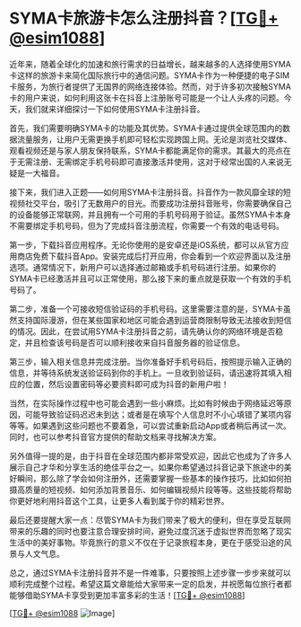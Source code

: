 # SYMA卡旅游卡怎么注册抖音？[[TG💪+ @esim1088](https://t.me/s/esim1088)]

近年来，随着全球化的加速和旅行需求的日益增长，越来越多的人选择使用SYMA卡这样的旅游卡来简化国际旅行中的通信问题。SYMA卡作为一种便捷的电子SIM卡服务，为旅行者提供了无国界的网络连接体验。然而，对于许多初次接触SYMA卡的用户来说，如何利用这张卡在抖音上注册账号可能是一个让人头疼的问题。今天，我们就来详细探讨一下如何使用SYMA卡注册抖音。

首先，我们需要明确SYMA卡的功能及其优势。SYMA卡通过提供全球范围内的数据流量服务，让用户无需更换手机即可轻松实现跨国上网。无论是浏览社交媒体、观看视频还是与家人朋友保持联系，SYMA卡都能满足你的需求。其最大的亮点在于无需注册、无需绑定手机号码即可直接激活并使用，这对于经常出国的人来说无疑是一大福音。

接下来，我们进入正题——如何用SYMA卡注册抖音。抖音作为一款风靡全球的短视频社交平台，吸引了无数用户的目光。而要成功注册抖音账号，你需要确保自己的设备能够正常联网，并且拥有一个可用的手机号码用于验证。虽然SYMA卡本身不需要绑定手机号码，但为了完成抖音注册流程，你需要一个有效的电话号码。

第一步，下载抖音应用程序。无论你使用的是安卓还是iOS系统，都可以从官方应用商店免费下载抖音App。安装完成后打开应用，你会看到一个欢迎界面以及注册选项。通常情况下，新用户可以选择通过邮箱或手机号码进行注册。如果你的SYMA卡已经激活并且可以正常使用，那么接下来的重点就是获取一个有效的手机号码了。

第二步，准备一个可接收短信验证码的手机号码。这里需要注意的是，SYMA卡虽然支持国际漫游，但在某些国家和地区可能会遇到运营商限制导致无法接收到短信的情况。因此，在尝试用SYMA卡注册抖音之前，请先确认你的网络环境是否稳定，并且检查该号码是否可以顺利接收来自抖音服务器的验证信息。

第三步，输入相关信息并完成注册。当你准备好手机号码后，按照提示输入正确的信息，并等待系统发送验证码到你的手机上。一旦收到验证码，请迅速将其填入相应的位置，然后设置密码等必要资料即可成为抖音的新用户啦！

当然，在实际操作过程中也可能会遇到一些小麻烦。比如有时候由于网络延迟等原因，可能导致验证码迟迟未到达；或者是在填写个人信息时不小心填错了某项内容等等。如果遇到这些问题也不要着急，可以尝试重新启动App或者稍后再试一次。同时，也可以参考抖音官方提供的帮助文档来寻找解决方案。

另外值得一提的是，由于抖音在全球范围内都非常受欢迎，因此它也成为了许多人展示自己才华和分享生活的绝佳平台之一。如果你希望通过抖音记录下旅途中的美好瞬间，那么除了学会如何注册外，还需要掌握一些基本的操作技巧，比如如何拍摄高质量的短视频、如何添加背景音乐、如何编辑视频片段等等。这些技能将帮助你更好地利用抖音这个工具，让更多人看到属于你的精彩世界。

最后还要提醒大家一点：尽管SYMA卡为我们带来了极大的便利，但在享受互联网带来的乐趣的同时也要注意合理安排时间，避免过度沉迷于虚拟世界而忽略了现实生活中的美好事物。毕竟旅行的意义不仅在于记录旅程本身，更在于感受沿途的风景与人文气息。

总之，通过SYMA卡注册抖音并不是一件难事，只要按照上述步骤一步步来就可以顺利完成整个过程。希望这篇文章能给大家带来一定的启发，并祝愿每位旅行者都能够借助SYMA卡享受到更加丰富多彩的生活！[[TG💪+ @esim1088](https://t.me/s/esim1088)]

[[TG💪+ @esim1088](https://t.me/s/esim1088) ![Image](https://i.postimg.cc/4NQfJmqS/Snipaste-2025-05-13-00-14-12.png)]